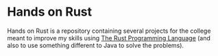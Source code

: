 # Hands on Rust

Hands on Rust is a repository containing several projects for the college meant to
improve my skills using [The Rust Programming Language](https://www.rust-lang.org/)
(and also to use something different to Java to solve the problems).
